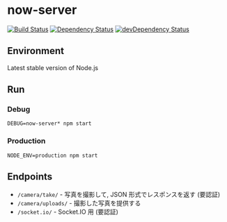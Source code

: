# now-server

[![Build Status](https://travis-ci.org/camphor-/now-server.svg?branch=master)](https://travis-ci.org/camphor-/now-server)
[![Dependency Status](https://david-dm.org/camphor-/now-server.svg)](https://david-dm.org/camphor-/now-server)
[![devDependency Status](https://david-dm.org/camphor-/now-server/dev-status.svg)](https://david-dm.org/camphor-/now-server#info=devDependencies)

## Environment
Latest stable version of Node.js

## Run
### Debug
`DEBUG=now-server* npm start`

### Production
`NODE_ENV=production npm start`

## Endpoints
- `/camera/take/` - 写真を撮影して, JSON 形式でレスポンスを返す (要認証)
- `/camera/uploads/` - 撮影した写真を提供する
- `/socket.io/` - Socket.IO 用 (要認証)
